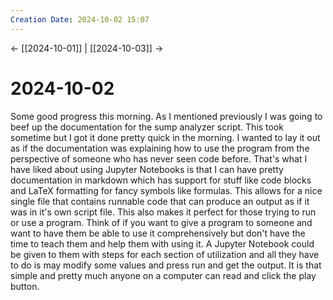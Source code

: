 ```yaml
---
Creation Date: 2024-10-02 15:07
---
```


<- [[2024-10-01]] | [[2024-10-03]]  ->

# 2024-10-02
Some good progress this morning. As I mentioned previously I was going to beef up the documentation for the sump analyzer script. This took sometime but I got it done pretty quick in the morning. I wanted to lay it out as if the documentation was explaining how to use the program from the perspective of someone who has never seen code before. That's what I have liked about using Jupyter Notebooks is that I can have pretty documentation in markdown which has support for stuff like code blocks and LaTeX formatting for fancy symbols like formulas. This allows for a nice single file that contains runnable code that can produce an output as if it was in it's own script file. This also makes it perfect for those trying to run or use a program. Think of if you want to give a program to someone and want to have them be able to use it comprehensively but don't have the time to teach them and help them with using it. A Jupyter Notebook could be given to them with steps for each section of utilization and all they have to do is may modify some values and press run and get the output. It is that simple and pretty much anyone on a computer can read and click the play button.